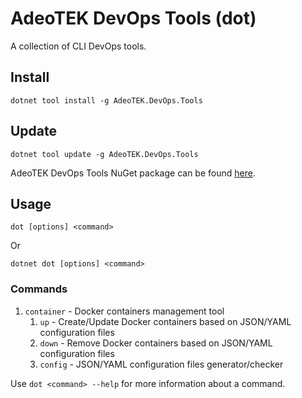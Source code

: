 # AdeoTEK DevOps Tools (dot)

A collection of CLI DevOps tools.

## Install

```shell
dotnet tool install -g AdeoTEK.DevOps.Tools
```

## Update

```shell
dotnet tool update -g AdeoTEK.DevOps.Tools
```

AdeoTEK DevOps Tools NuGet package can be found [here](https://www.nuget.org/packages/AdeoTEK.DevOps.Tools/).

## Usage

```shell
dot [options] <command>
```

Or

```shell
dotnet dot [options] <command>
```

### Commands

1. `container` - Docker containers management tool
   1. `up` - Create/Update Docker containers based on JSON/YAML configuration files
   2. `down` - Remove Docker containers based on JSON/YAML configuration files
   3. `config` - JSON/YAML configuration files generator/checker

Use `dot <command> --help` for more information about a command.
